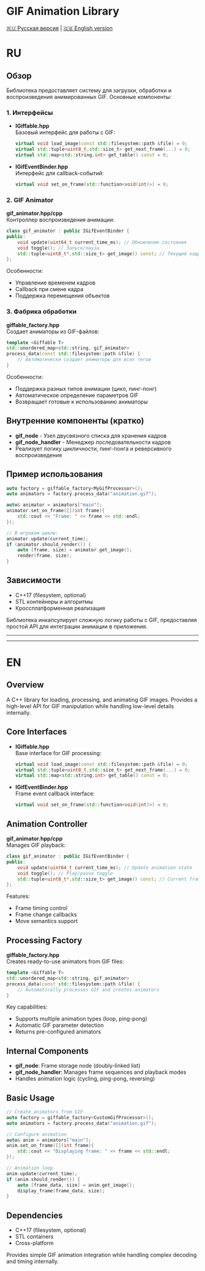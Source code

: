 # GIF Animation Library

[🇷🇺 Русская версия](#rus) | [🇬🇧 English version](#eng)


# RU

## Обзор
Библиотека предоставляет систему для загрузки, обработки и воспроизведения анимированных GIF. Основные компоненты:

### 1. Интерфейсы
- **IGiffable.hpp**  
  Базовый интерфейс для работы с GIF:
  ```cpp
  virtual void load_image(const std::filesystem::path &file) = 0;
  virtual std::tuple<uint8_t,std::size_t> get_next_frame(...) = 0;
  virtual std::map<std::string,int> get_table() const = 0;
  ```

- **IGifEventBinder.hpp**  
  Интерфейс для callback-событий:
  ```cpp
  virtual void set_on_frame(std::function<void(int)>) = 0;
  ```

### 2. GIF Animator
**gif_animator.hpp/cpp**  
Контроллер воспроизведения анимации:
```cpp
class gif_animator : public IGifEventBinder {
public:
    void update(uint64_t current_time_ms); // Обновление состояния
    void toggle(); // Запуск/пауза
    std::tuple<uint8_t*,std::size_t> get_image() const; // Текущий кадр
};
```
Особенности:
- Управление временем кадров
- Callback при смене кадра
- Поддержка перемещения объектов

### 3. Фабрика обработки
**giffable_factory.hpp**  
Создает аниматоры из GIF-файлов:
```cpp
template <Giffable T>
std::unordered_map<std::string, gif_animator> 
process_data(const std::filesystem::path &file) {
    // Автоматически создает аниматоры для всех тегов
}
```
Особенности:
- Поддержка разных типов анимации (цикл, пинг-понг)
- Автоматическое определение параметров GIF
- Возвращает готовые к использованию аниматоры

## Внутренние компоненты (кратко)
- **gif_node** - Узел двусвязного списка для хранения кадров
- **gif_node_handler** - Менеджер последовательности кадров
- Реализует логику цикличности, пинг-понга и реверсивного воспроизведения

## Пример использования
```cpp
auto factory = giffable_factory<MyGifProcessor>();
auto animators = factory.process_data("animation.gif");

auto& animator = animators["main"];
animator.set_on_frame([](int frame){ 
    std::cout << "Frame: " << frame << std::endl;
});

// В игровом цикле:
animator.update(current_time);
if (animator.should_render()) {
    auto [frame, size] = animator.get_image();
    render(frame, size);
}
```

## Зависимости
- C++17 (filesystem, optional)
- STL контейнеры и алгоритмы
- Кроссплатформенная реализация

Библиотека инкапсулирует сложную логику работы с GIF, предоставляя простой API для интеграции анимации в приложения.

---
---
# EN

## Overview
A C++ library for loading, processing, and animating GIF images. Provides a high-level API for GIF manipulation while handling low-level details internally.

## Core Interfaces
- **IGiffable.hpp**  
  Base interface for GIF processing:
  ```cpp
  virtual void load_image(const std::filesystem::path &file) = 0;
  virtual std::tuple<uint8_t,std::size_t> get_next_frame(...) = 0;
  virtual std::map<std::string,int> get_table() const = 0;
  ```

- **IGifEventBinder.hpp**  
  Frame event callback interface:
  ```cpp
  virtual void set_on_frame(std::function<void(int)>) = 0;
  ```

## Animation Controller
**gif_animator.hpp/cpp**  
Manages GIF playback:
```cpp
class gif_animator : public IGifEventBinder {
public:
    void update(uint64_t current_time_ms); // Update animation state
    void toggle(); // Play/pause toggle
    std::tuple<uint8_t*,std::size_t> get_image() const; // Current frame
};
```
Features:
- Frame timing control
- Frame change callbacks
- Move semantics support

## Processing Factory
**giffable_factory.hpp**  
Creates ready-to-use animators from GIF files:
```cpp
template <Giffable T>
std::unordered_map<std::string, gif_animator> 
process_data(const std::filesystem::path &file) {
    // Automatically processes GIF and creates animators
}
```
Key capabilities:
- Supports multiple animation types (loop, ping-pong)
- Automatic GIF parameter detection
- Returns pre-configured animators

## Internal Components
- **gif_node**: Frame storage node (doubly-linked list)
- **gif_node_handler**: Manages frame sequences and playback modes
- Handles animation logic (cycling, ping-pong, reversing)

## Basic Usage
```cpp
// Create animators from GIF
auto factory = giffable_factory<CustomGifProcessor>();
auto animators = factory.process_data("animation.gif");

// Configure animation
auto& anim = animators["main"];
anim.set_on_frame([](int frame){ 
    std::cout << "Displaying frame: " << frame << std::endl;
});

// Animation loop
anim.update(current_time);
if (anim.should_render()) {
    auto [frame_data, size] = anim.get_image();
    display_frame(frame_data, size);
}
```

## Dependencies
- C++17 (filesystem, optional)
- STL containers
- Cross-platform

Provides simple GIF animation integration while handling complex decoding and timing internally.

